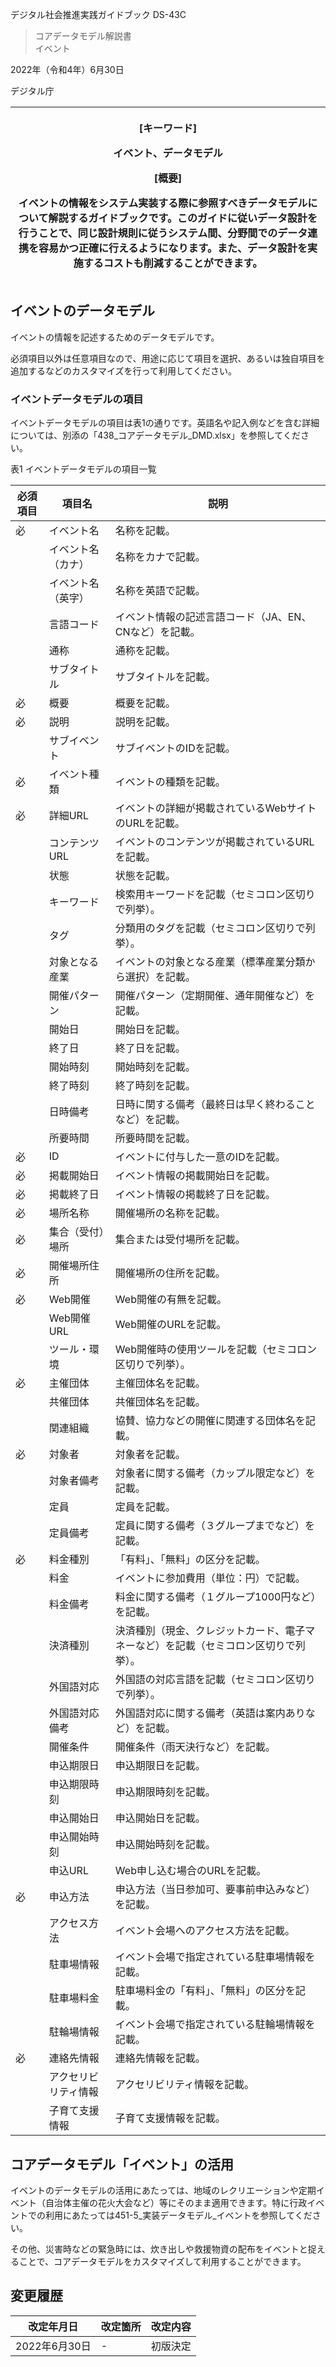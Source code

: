 デジタル社会推進実践ガイドブック DS-43C

> コアデータモデル解説書  
> イベント

2022年（令和4年）6月30日

デジタル庁

<table>
<colgroup>
<col style="width: 100%" />
</colgroup>
<thead>
<tr class="header">
<th><p>[キーワード]</p>
<p>イベント、データモデル</p>
<p>[概要]</p>
<p>イベントの情報をシステム実装する際に参照すべきデータモデルについて解説するガイドブックです。このガイドに従いデータ設計を行うことで、同じ設計規則に従うシステム間、分野間でのデータ連携を容易かつ正確に行えるようになります。また、データ設計を実施するコストも削減することができます。</p></th>
</tr>
</thead>
<tbody>
</tbody>
</table>

## イベントのデータモデル

イベントの情報を記述するためのデータモデルです。

必須項目以外は任意項目なので、用途に応じて項目を選択、あるいは独自項目を追加するなどのカスタマイズを行って利用してください。

### イベントデータモデルの項目

イベントデータモデルの項目は表1の通りです。英語名や記入例などを含む詳細については、別添の「438_コアデータモデル_DMD.xlsx」を参照してください。

表1 イベントデータモデルの項目一覧

| 必須項目 | 項目名               | 説明                                                                                 |
|----------|----------------------|--------------------------------------------------------------------------------------|
| 必       | イベント名           | 名称を記載。                                                                         |
| 　       | イベント名（カナ）   | 名称をカナで記載。                                                                   |
| 　       | イベント名（英字）   | 名称を英語で記載。                                                                   |
| 　       | 言語コード           | イベント情報の記述言語コード（JA、EN、CNなど）を記載。                               |
| 　       | 通称                 | 通称を記載。                                                                         |
| 　       | サブタイトル         | サブタイトルを記載。                                                                 |
| 必       | 概要                 | 概要を記載。                                                                         |
| 必       | 説明                 | 説明を記載。                                                                         |
| 　       | サブイベント         | サブイベントのIDを記載。                                                             |
| 必       | イベント種類         | イベントの種類を記載。                                                               |
| 必       | 詳細URL              | イベントの詳細が掲載されているWebサイトのURLを記載。                                 |
| 　       | コンテンツURL        | イベントのコンテンツが掲載されているURLを記載。                                      |
| 　       | 状態                 | 状態を記載。                                                                         |
| 　       | キーワード           | 検索用キーワードを記載（セミコロン区切りで列挙）。                                   |
| 　       | タグ                 | 分類用のタグを記載（セミコロン区切りで列挙）。                                       |
| 　       | 対象となる産業       | イベントの対象となる産業（標準産業分類から選択）を記載。                             |
| 　       | 開催パターン         | 開催パターン（定期開催、通年開催など）を記載。                                       |
| 　       | 開始日               | 開始日を記載。                                                                       |
| 　       | 終了日               | 終了日を記載。                                                                       |
| 　       | 開始時刻             | 開始時刻を記載。                                                                     |
| 　       | 終了時刻             | 終了時刻を記載。                                                                     |
| 　       | 日時備考             | 日時に関する備考（最終日は早く終わることなど）を記載。                               |
| 　       | 所要時間             | 所要時間を記載。                                                                     |
| 必       | ID                   | イベントに付与した一意のIDを記載。                                                   |
| 必       | 掲載開始日           | イベント情報の掲載開始日を記載。                                                     |
| 必       | 掲載終了日           | イベント情報の掲載終了日を記載。                                                     |
| 必       | 場所名称             | 開催場所の名称を記載。                                                               |
| 必       | 集合（受付）場所     | 集合または受付場所を記載。                                                           |
| 必       | 開催場所住所         | 開催場所の住所を記載。                                                               |
| 必       | Web開催              | Web開催の有無を記載。                                                                |
| 　       | Web開催URL           | Web開催のURLを記載。                                                                 |
| 　       | ツール・環境         | Web開催時の使用ツールを記載（セミコロン区切りで列挙）。                              |
| 必       | 主催団体             | 主催団体名を記載。                                                                   |
| 　       | 共催団体             | 共催団体名を記載。                                                                   |
| 　       | 関連組織             | 協賛、協力などの開催に関連する団体名を記載。                                         |
| 必       | 対象者               | 対象者を記載。                                                                       |
| 　       | 対象者備考           | 対象者に関する備考（カップル限定など）を記載。                                       |
| 　       | 定員                 | 定員を記載。                                                                         |
| 　       | 定員備考             | 定員に関する備考（３グループまでなど）を記載。                                       |
| 必       | 料金種別             | 「有料」、「無料」の区分を記載。                                                     |
| 　       | 料金                 | イベントに参加費用（単位：円）で記載。                                               |
| 　       | 料金備考             | 料金に関する備考（１グループ1000円など）を記載。                                     |
| 　       | 決済種別             | 決済種別（現金、クレジットカード、電子マネーなど）を記載（セミコロン区切りで列挙）。 |
| 　       | 外国語対応           | 外国語の対応言語を記載（セミコロン区切りで列挙）。                                   |
| 　       | 外国語対応備考       | 外国語対応に関する備考（英語は案内ありなど）を記載。                                 |
| 　       | 開催条件             | 開催条件（雨天決行など）を記載。                                                     |
| 　       | 申込期限日           | 申込期限日を記載。                                                                   |
| 　       | 申込期限時刻         | 申込期限時刻を記載。                                                                 |
| 　       | 申込開始日           | 申込開始日を記載。                                                                   |
| 　       | 申込開始時刻         | 申込開始時刻を記載。                                                                 |
| 　       | 申込URL              | Web申し込む場合のURLを記載。                                                         |
| 必       | 申込方法             | 申込方法（当日参加可、要事前申込みなど）を記載。                                     |
| 　       | アクセス方法         | イベント会場へのアクセス方法を記載。                                                 |
| 　       | 駐車場情報           | イベント会場で指定されている駐車場情報を記載。                                       |
| 　       | 駐車場料金           | 駐車場料金の「有料」、「無料」の区分を記載。                                         |
| 　       | 駐輪場情報           | イベント会場で指定されている駐輪場情報を記載。                                       |
| 必       | 連絡先情報           | 連絡先情報を記載。                                                                   |
| 　       | アクセリビリティ情報 | アクセリビリティ情報を記載。                                                         |
| 　       | 子育て支援情報       | 子育て支援情報を記載。                                                               |

## コアデータモデル「イベント」の活用

イベントのデータモデルの活用にあたっては、地域のレクリエーションや定期イベント（自治体主催の花火大会など）等にそのまま適用できます。特に行政イベントでの利用にあたっては451-5_実装データモデル_イベントを参照してください。

その他、災害時などの緊急時には、炊き出しや救援物資の配布をイベントと捉えることで、コアデータモデルをカスタマイズして利用することができます。

## 変更履歴

| 改定年月日    | 改定箇所 | 改定内容 |
|---------------|----------|----------|
| 2022年6月30日 | \-       | 初版決定 |
